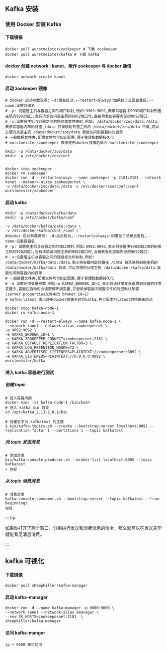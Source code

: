 ## Kafka 安装

### 使用 Docker 安装 Kafka

#### 下载镜像

```shell
docker pull wurstmeister/zookeeper # 下载 zookeeper 
docker pull wurstmeister/kafka # 下载 kafka
```

#### docker 创建 network : kanet，用作 zookeeper 与 docker 通信

```shell
docker network create kanet
```

#### 启动 zookeeper 镜像

```shell
# docker 启动参数说明: -d:后台启动,--restart=always:如果挂了总是会重启,--name:设置容器名
# -p: 设置宿主机与容器之间的端口映射,例如:9902:9092,表示将容器中9092端口映射到宿主机的9902端口,当有请求访问宿主机的9902端口时,会被转发到容器内部的9092端口.
# -v:设置宿主机与容器之间的路径或文件映射,例如: /data/docker/zoo/data:/data,表示将容器内部的路径 /data 目录映射到宿主机的 /data/docker/zoo/data 目录,可以方便的从宿主机 /data/docker/zoo/data 就能访问到容器内的目录
# 一般数据文件夹,配置文件均可如此配置,便于管理和数据持久化
# wurstmeister/zookeeper 表示使用docker镜像名称为 wurstmeister/zookeeper

mkdir -p /data/docker/zoo/data
mkdir -p /etc/docker/zoo/conf


docker stop zookeeper
docker rm zookeeper
docker run -d --restart=always --name zookeeper -p 2181:2181 --network kanet --network-alias zookeepernet \
-v /data/docker/zoo/data:/data -v /etc/docker/zoo/conf:/conf wurstmeister/zookeeper
```

#### 启动 kafka

```shell
mkdir -p /data/docker/kafka/data
mkdir -p /etc/docker/kafka/conf

-v /data/docker/kafka/data:/data \
-v /etc/docker/kafka/conf:/conf \
#docker 启动参数说明: -d:后台启动,--restart=always:如果挂了总是会重启,--name:设置容器名
# -p: 设置宿主机与容器之间的端口映射,例如:9902:9092,表示将容器中9092端口映射到宿主机的9902端口,当有请求访问宿主机的9902端口时,会被转发到容器内部的9092端口.
# -v:设置宿主机与容器之间的路径或文件映射,例如: /data/docker/kafka/data:/data,表示将容器内部的路径 /data 目录映射到宿主机的 /data/docker/kafka/data 目录,可以方便的从宿主机 /data/docker/kafka/data 就能访问到容器内的目录.
# 一般数据文件夹,配置文件均可如此配置,便于管理和数据持久化
# -e 设置环境变量参数,例如-e KAFKA_BROKER_ID=1,表示将该环境变量设置到容器的环境变量中,容器在启动时会读取该环境变量,并替换掉容器中配置文件的对应默认配置(server.properties文件中的 broker.id=1)
# kafka:latest 表示使用docker镜像名称为kafka,并且版本为latest的镜像来启动

docker stop kafka-node-1
docker rm kafka-node-1

docker run -d --restart=always --name kafka-node-1 \
--network kanet --network-alias zookeepernet \
-p 9092:9092 \
-e KAFKA_BROKER_ID=1 \
-e KAFKA_ZOOKEEPER_CONNECT=zookeepernet:2181 \
-e KAFKA_DEFAULT_REPLICATION_FACTOR=3 \
-e KAFKA_LOG_RETENTION_HOURS=72 \
-e KAFKA_ADVERTISED_LISTENERS=PLAINTEXT://zookeepernet:9092 \
-e KAFKA_LISTENERS=PLAINTEXT://0.0.0.0:9092 \
wurstmeister/kafka
```

#### 进入 kafka 容器进行测试

##### 创建 topic

```shell
# 进入容器内部
docker exec -it kafka-node-1 /bin/bash
# 进入 kafka bin 目录 
cd /opt/kafka_2.13-2.8.1/bin

# 创建名字为 kafkatest 的主题
$ bin/kafka-topics.sh --create --bootstrap-server localhost:9092 --replication-factor 1 --partitions 1 --topic kafkatest
```

##### 向 topic 发送消息

```shell
# 添加消息
bin/kafka-console-producer.sh --broker-list localhost:9092 --topic kafkatest
> 你好
```

##### 从 topic 消费消息

```shell
# 消费消息
kafka-console-consumer.sh --bootstrap-server --topic kafkatest --from-beginningt
你好
```

::: tip

如果你打开了两个窗口，分别执行发送和消费消息的命令，那么就可以在发送完毕就能看见消息消费。

:::

## kafka 可视化

#### 下载镜像

```shell
docker pull sheepkiller/kafka-manager
```

#### 启动 kafka-manager

```shell
docker run -d --name kafka-manager -p 9000:9000 \
--network kanet --network-alias kmanager \
--env ZK_HOSTS=zookeepernet:2181  \
sheepkiller/kafka-manager
```

#### 访问 kafka-manger

```
ip + 9000 即可访问
```
